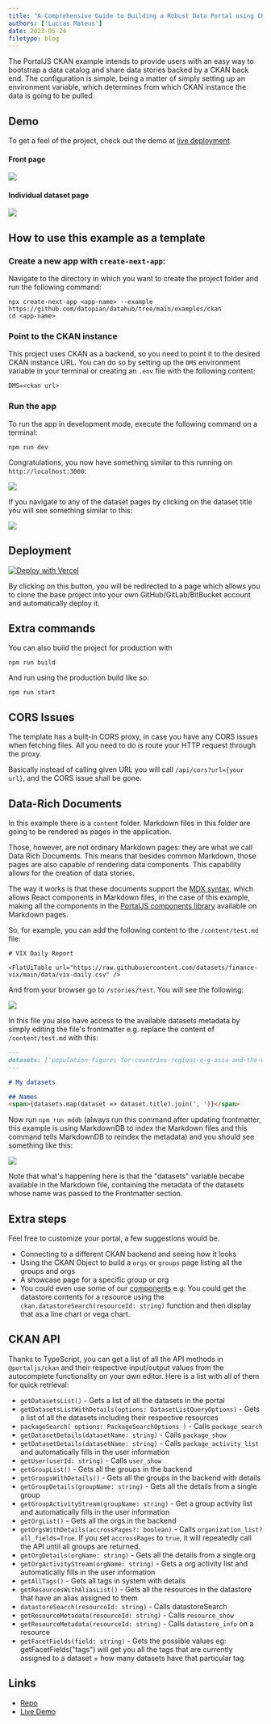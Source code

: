 ```yaml
---
title: "A Comprehensive Guide to Building a Robust Data Portal using CKAN"
authors: ['Luccas Mateus']
date: 2023-05-24
filetype: blog
---
```


The PortalJS CKAN example intends to provide users with an easy way to bootstrap a data catalog and share data stories backed by a CKAN back end. The configuration is simple, being a matter of simply setting up an environment variable, which determines from which CKAN instance the data is going to be pulled.

## Demo

To get a feel of the project, check out the demo at [live deployment](https://ckan-example.portaljs.org).

#### Front page

![](/assets/examples/example-ckan-1.png)

#### Individual dataset page

![](/assets/examples/example-ckan-2.png)

## How to use this example as a template

### Create a new app with `create-next-app`:

Navigate to the directory in which you want to create the project folder and run the following command:

```
npx create-next-app <app-name> --example https://github.com/datopian/datahub/tree/main/examples/ckan
cd <app-name>
```

### Point to the CKAN instance 

This project uses CKAN as a backend, so you need to point it to the desired CKAN instance URL. You can do so by setting up the `DMS` environment variable in your terminal or creating an `.env` file with the following content:

```
DMS=<ckan url>
```

### Run the app

To run the app in development mode, execute the following command on a terminal:

```
npm run dev
```

Congratulations, you now have something similar to this running on `http://localhost:3000`:

![](/assets/examples/example-ckan-3.png)

If you navigate to any of the dataset pages by clicking on the dataset title you will see something similar to this:

![](/assets/examples/example-ckan-4.png)

## Deployment

[![Deploy with Vercel](https://vercel.com/button)](https://vercel.com/new/clone?repository-url=https%3A%2F%2Fgithub.com%2Fdatopian%2Fdatahub%2Ftree%2Fmain%2Fexamples%2Fckan&env=DMS&envDescription=URL%20For%20the%20CKAN%20Backend%20Ex%3A%20https%3A%2F%2Fdemo.dev.datopian.com)

By clicking on this button, you will be redirected to a page which allows you to clone the base project into your own GitHub/GitLab/BitBucket account and automatically deploy it.

## Extra commands

You can also build the project for production with

```
npm run build
```

And run using the production build like so:

```
npm run start
```

## CORS Issues

The template has a built-in CORS proxy, in case you have any CORS issues when fetching files. All you need to do is route your HTTP request through the proxy.

Basically instead of calling given URL you will call `/api/cors?url={your url}`, and the CORS issue shall be gone. 

## Data-Rich Documents

In this example there is a `content` folder. Markdown files in this folder are going to be rendered as pages in the application.

Those, however, are not ordinary Markdown pages: they are what we call Data Rich Documents. This means that besides common Markdown, those pages are also capable of rendering data components. This capability allows for the creation of data stories.

The way it works is that these documents support the [MDX syntax](https://mdxjs.com/docs/what-is-mdx/), which allows React components in Markdown files, in the case of this example, making all the components in the [PortalJS components library](https://storybook.portaljs.org/) available on Markdown pages.

So, for example, you can add the following content to the `/content/test.md` file:

```mdx 
# VIX Daily Report

<FlatUiTable url="https://raw.githubusercontent.com/datasets/finance-vix/main/data/vix-daily.csv" />
```

And from your browser go to `/stories/test`. You will see the following:

![](/assets/examples/example-ckan-5.png)

In this file you also have access to the available datasets metadata by simply editing the file's frontmatter e.g. replace the content of `/content/test.md` with this:

```md
---
datasets: ['population-figures-for-countries-regions-e-g-asia-and-the-world', 'major-cities-of-the-world']
---

# My datasets

## Names
<span>{datasets.map(dataset => dataset.title).join(', ')}</span>
```

Now run `npm run mddb` (always run this command after updating frontmatter, this example is using MarkdownDB to index the Markdown files and this command tells MarkdownDB to reindex the metadata) and you should see something like this:

![](/assets/examples/example-ckan-6.png)

Note that what's happening here is that  the "datasets" variable becabe available in the Markdown file, containing the metadata of the datasets whose name was passed to the Frontmatter section.

## Extra steps

Feel free to customize your portal, a few suggestions would be.

- Connecting to a different CKAN backend and seeing how it looks
- Using the CKAN Object to build a `orgs` or `groups` page listing all the groups and orgs
- A showcase page for a specific group or org
- You could even use some of our [components](https://storybook.portaljs.org/) e.g: You could get the datastore contents for a resource using the `ckan.datastoreSearch(resourceId: string)` function and then display that as a line chart or vega chart.

## CKAN API

Thanks to TypeScript, you can get a list of all the API methods in `@portaljs/ckan` and their respective input/output values from the autocomplete functionality on your own editor. Here is a list with all of them for quick retrieval:

- `getDatasetsList()` - Gets a list of all the datasets in the portal
- `getDatasetsListWithDetails(options: DatasetListQueryOptions)` - Gets a list of all the datasets including their respective resources
- `packageSearch(
    options: PackageSearchOptions
  )` - Calls `package_search`
- `getDatasetDetails(datasetName: string)` - Calls `package_show`
- `getDatasetDetails(datasetName: string)` - Calls `package_activity_list` and automatically fills in the user information
- `getUser(userId: string)` - Calls `user_show` 
- `getGroupList()` - Gets all the groups in the backend
- `getGroupsWithDetails()` - Gets all the groups in the backend with details
- `getGroupDetails(groupName: string)` - Gets all the details from a single group
- `getGroupActivityStream(groupName: string)` - Get a group activity list and automatically fills in the user information
- `getOrgList()` - Gets all the orgs in the backend
- `getOrgsWithDetails(accrossPages?: boolean)` - Calls `organization_list?all_fields=True`. If you set `accrossPages` to `true`, it will repeatedly call the API until all groups are returned.
- `getOrgDetails(orgName: string)` - Gets all the details from a single org
- `getOrgActivityStream(orgName: string)` -  Gets a org activity list and automatically fills in the user information
- `getAllTags()` - Gets all tags in system with details
- `getResourcesWithAliasList()` - Gets all the resources in the datastore that have an alias assigned to them
- `datastoreSearch(resourceId: string)` - Calls datastoreSearch
- `getResourceMetadata(resourceId: string)` - Calls `resource_show`
- `getResourceMetadata(resourceId: string)` - Calls `datastore_info` on a resource
- `getFacetFields(field: string)` - Gets the possible values eg: getFacetFields("tags") will get you all the tags that are currently assigned to a dataset + how many datasets have that particular tag. 


## Links

- [Repo](https://github.com/datopian/datahub/tree/main/examples/ckan)  
- [Live Demo](http://ckan.portaljs.org/)  

